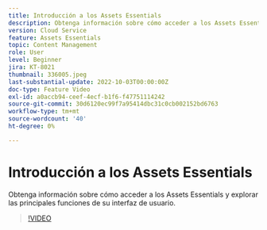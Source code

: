 ```yaml
---
title: Introducción a los Assets Essentials
description: Obtenga información sobre cómo acceder a los Assets Essentials y explorar las principales facetas de su interfaz de usuario.
version: Cloud Service
feature: Assets Essentials
topic: Content Management
role: User
level: Beginner
jira: KT-8021
thumbnail: 336005.jpeg
last-substantial-update: 2022-10-03T00:00:00Z
doc-type: Feature Video
exl-id: a0accb94-ceef-4ecf-b1f6-f47751114242
source-git-commit: 30d6120ec99f7a95414dbc31c0cb002152bd6763
workflow-type: tm+mt
source-wordcount: '40'
ht-degree: 0%

---
```


# Introducción a los Assets Essentials

Obtenga información sobre cómo acceder a los Assets Essentials y explorar las principales funciones de su interfaz de usuario.

>[!VIDEO](https://video.tv.adobe.com/v/336005?quality=12&learn=on)
